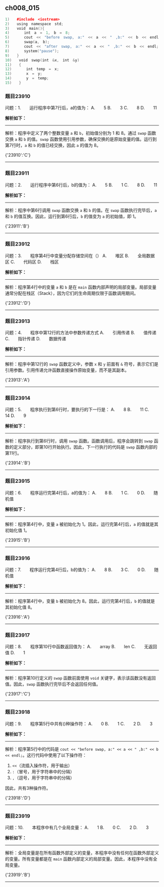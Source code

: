 ## ch008_015
``` c++
1)　　#include　<iostream>
2)　　using　namespace　std;
3)　　void　main(){
4)　　　　int　a　=　1,　b　=　8;
5)　　　　cout　<<　"before　swap,　a:"　<<　a　<<　"　,b:"　<<　b　<<　endl;
6)　　　　swap(a,　b);
7)　　　　cout　<<　"after　swap,　a:"　<<　a　<<　"　,b:"　<<　b　<<　endl;
8)　　　　system("pause");
9)　　}
10)　　void　swap(int　&x,　int　&y)
11)　　{
12)　　　　int　temp　=　x;
13)　　　　x　=　y;
14)　　　　y　=　temp;
15)　　}

```
### 题目23910
问题：1.　　运行程序中第7行后，a的值为：
A.　　5
B.　　3
C.　　8
D.　　11


**解析如下：**

------

解析：程序中定义了两个整数变量 `a` 和 `b`，初始值分别为 1 和 8。通过 `swap` 函数交换 `a` 和 `b` 的值。`swap` 函数使用引用参数，确保交换的是原始变量的值。运行到第7行时，`a` 和 `b` 的值已经交换，因此 `a` 的值为 8。

{'23910':'C'}

------

### 题目23911
问题：2.　　运行程序中第6行后，b的值为：
A.　　5
B.　　1
C.　　8
D.　　11


**解析如下：**

------

解析：程序中第6行调用 `swap` 函数交换 `a` 和 `b` 的值。在 `swap` 函数执行完毕后，`a` 和 `b` 的值互换。因此，运行到第6行后，`b` 的值变为 `a` 的初始值，即 1。

{'23911':'B'}

------

### 题目23912
问题：3.　　程序第4行中变量分配存储空间在（）
A.　　堆区
B.　　全局数据区
C.　　代码区
D.　　栈区


**解析如下：**

------

解析：程序第4行中的变量 `a` 和 `b` 是在 `main` 函数内部声明的局部变量。局部变量通常分配在栈区（Stack），因为它们的生命周期仅限于函数调用期间。

{'23912':'D'}

------

### 题目23913
问题：4.　　程序中第12行的方法中参数传递方式
A.　　引用传递
B.　　值传递
C.　　指针传递
D.　　数据传递


**解析如下：**

------

解析：程序中第12行的 `swap` 函数定义中，参数 `x` 和 `y` 前面有 `&` 符号，表示它们是引用参数。引用传递允许函数直接操作原始变量，而不是其副本。

{'23913':'A'}

------

### 题目23914
问题：5.　　程序执行到第6行时，要执行的下一行是：
A.　　8
B.　　11
C.　　14
D.　　9


**解析如下：**

------

解析：程序执行到第6行时，调用 `swap` 函数。函数调用后，程序会跳转到 `swap` 函数的定义部分，即第10行开始执行。因此，下一行执行的代码是 `swap` 函数内部的第11行。

{'23914':'B'}

------

### 题目23915
问题：6.　　程序运行完第4行后，a的值为：
A.　　8
B.　　1
C.　　0
D.　　随机值


**解析如下：**

------

解析：程序第4行中，变量 `a` 被初始化为 1。因此，运行完第4行后，`a` 的值就是其初始化值 1。

{'23915':'B'}

------

### 题目23916
问题：7.　　程序运行完第4行后，b的值为：
A.　　8
B.　　3
C.　　0
D.　　随机值


**解析如下：**

------

解析：程序第4行中，变量 `b` 被初始化为 8。因此，运行完第4行后，`b` 的值就是其初始化值 8。

{'23916':'A'}

------

### 题目23917
问题：8.　　程序第10行中函数返回值为：
A.　　array
B.　　len
C.　　无返回值
D.　　1


**解析如下：**

------

解析：程序第10行定义的 `swap` 函数前面使用 `void` 关键字，表示该函数没有返回值。因此，`swap` 函数执行完毕后不会返回任何值。

{'23917':'C'}

------

### 题目23918
问题：9.　　程序第5行中共有()种操作符：
A.　　0
B.　　1
C.　　2
D.　　3


**解析如下：**

------

解析：程序第5行中的代码是 `cout << "before swap, a:" << a << " ,b:" << b << endl;`。这行代码中使用了以下操作符：
1. `<<`（流插入操作符，用于输出）
2. `:`（冒号，用于字符串中的分隔）
3. `,`（逗号，用于字符串中的分隔）

因此，共有3种操作符。

{'23918':'D'}

------

### 题目23919
问题：10.　　本程序中有几个全局变量：
A.　　1
B.　　0
C.　　2
D.　　3


**解析如下：**

------

解析：全局变量是在所有函数外部定义的变量，本程序中没有任何在函数外部定义的变量。所有变量都是在 `main` 函数内部定义的局部变量。因此，本程序中没有全局变量。

{'23919':'B'}

------

